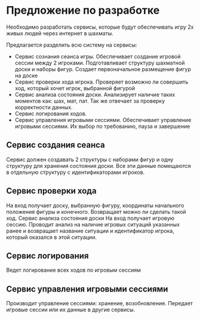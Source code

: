 # Предложение по разработке
Необходимо разработать сервисы, которые будут обеспечивать игру 2х живых людей через интернет в шахматы.

Предлагается разделить всю систему на сервисы:
- Сервис сознания сеанса игры. Обеспечивает создание игровой сессии между 2 игроками. Подготавливает структуру шахматной доски и наборы фигур. Создает первоначальное размещение фигур на доске
- Сервис проверки хода игрока. Проверяет возможно ли совершить ход, который хочет игрок, выбранной фигурой
- Сервис анализа состояния доски.  Анализирует наличие таких моментов как: шах, мат, пат. Так же отвечает за проверку корректности данных.
- Сервис логирования ходов.
- Сервис управления игровыми сессиями. Обеспечивает управление игровыми сессиями. Их выбор по требованию, пауза и завершение
## Сервис создания сеанса
Сервис должен создавать 2 структуры с наборами фигур и одну структуру для хранения состояния доски. Все эти данные помещаются в отдельную структуру с идентификаторами игроков.
## Сервис проверки хода
На вход получает доску, выбранную фигуру, координаты начального положения фигуры и конечного. Возвращает можно ли сделать такой ход.
Сервис анализа состояния доски
На вход получает игровую сессию. Проводит анализ на наличие игровых ситуаций указанных ранее и возвращает название ситуации и идентификатор игрока, который оказался в этой ситуации.
## Сервис логирования
Ведет логирование всех ходов по игровым сессиям
## Сервис управления игровыми сессиями
Производит управление сессиями: хранение, возобновление. Передает игровые сессии или их данные в другие сервисы.